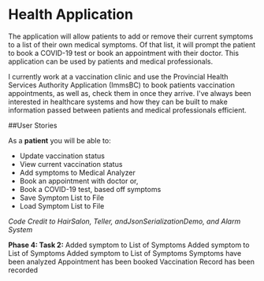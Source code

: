# Health Application

The application will  allow patients to add or remove 
their current symptoms to a list of their own medical symptoms.
Of that list, it will prompt the patient to book a COVID-19
test or book an appointment with their doctor. This application
can be used by patients and medical professionals.

I currently work at a vaccination clinic and use the Provincial
Health Services Authority Application (ImmsBC) to book patients
vaccination appointments, as well as, check them in once they
arrive. I've always been interested in healthcare systems and how 
they can be built to make information passed between patients 
and medical professionals efficient. 

##User Stories

As a **patient** you will be able to:
- Update vaccination status
- View current vaccination status
- Add symptoms to Medical Analyzer
- Book an appointment with doctor or,
- Book a COVID-19 test, based off symptoms
- Save Symptom List to File
- Load Symptom List to File

*Code Credit to HairSalon, Teller, andJsonSerializationDemo, and Alarm System*

**Phase 4: Task 2:**
Added symptom to List of Symptoms
Added symptom to List of Symptoms
Added symptom to List of Symptoms
Symptoms have been analyzed
Appointment has been booked
Vaccination Record has been recorded